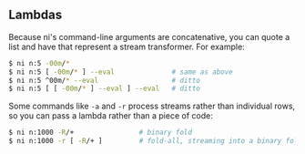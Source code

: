 ## Lambdas
Because ni's command-line arguments are concatenative, you can quote a list
and have that represent a stream transformer. For example:

```sh
$ ni n:5 -00m/*
$ ni n:5 [ -00m/* ] --eval              # same as above
$ ni n:5 ^00m/* --eval                  # ditto
$ ni n:5 [ [ -00m/* ] --eval ] --eval   # ditto
```

Some commands like `-a` and `-r` process streams rather than individual rows,
so you can pass a lambda rather than a piece of code:

```sh
$ ni n:1000 -R/+                # binary fold
$ ni n:1000 -r [ -R/+ ]         # fold-all, streaming into a binary fold
```
